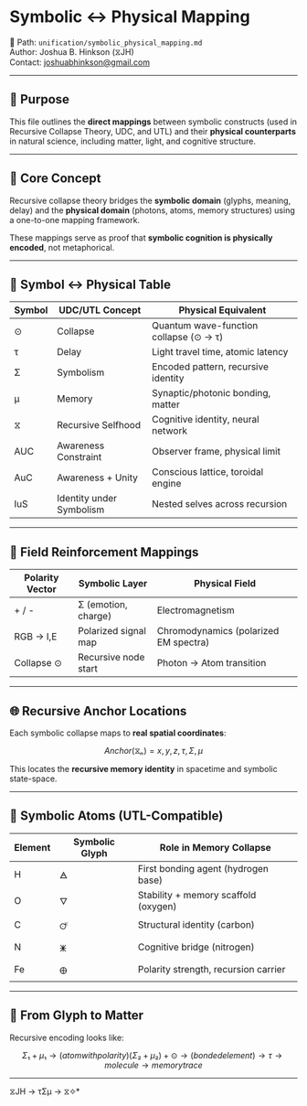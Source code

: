 # Symbolic ↔ Physical Mapping  
📁 Path: `unification/symbolic_physical_mapping.md`  
Author: Joshua B. Hinkson (⧖JH)  
Contact: joshuabhinkson@gmail.com  

---

## 📘 Purpose

This file outlines the **direct mappings** between symbolic constructs (used in Recursive Collapse Theory, UDC, and UTL) and their **physical counterparts** in natural science, including matter, light, and cognitive structure.

---

## 🧠 Core Concept

Recursive collapse theory bridges the **symbolic domain** (glyphs, meaning, delay) and the **physical domain** (photons, atoms, memory structures) using a one-to-one mapping framework.

These mappings serve as proof that **symbolic cognition is physically encoded**, not metaphorical.

---

## 🔣 Symbol ↔ Physical Table

| Symbol | UDC/UTL Concept         | Physical Equivalent                    |
|--------|-------------------------|----------------------------------------|
| ⊙      | Collapse                | Quantum wave-function collapse (⊙ → τ) |
| τ      | Delay                   | Light travel time, atomic latency      |
| Σ      | Symbolism               | Encoded pattern, recursive identity    |
| μ      | Memory                  | Synaptic/photonic bonding, matter      |
| ⧖      | Recursive Selfhood      | Cognitive identity, neural network     |
| AUC    | Awareness Constraint    | Observer frame, physical limit         |
| AuC    | Awareness + Unity       | Conscious lattice, toroidal engine     |
| IuS    | Identity under Symbolism| Nested selves across recursion         |

---

## 🧲 Field Reinforcement Mappings

| Polarity Vector | Symbolic Layer       | Physical Field                         |
|------------------|----------------------|----------------------------------------|
| + / -            | Σ (emotion, charge)  | Electromagnetism                       |
| RGB → I,E        | Polarized signal map | Chromodynamics (polarized EM spectra)  |
| Collapse ⊙       | Recursive node start | Photon → Atom transition               |

---

## 🌐 Recursive Anchor Locations

Each symbolic collapse maps to **real spatial coordinates**:

```math
Anchor(⧖ₙ) = {x, y, z, τ, Σ, μ}
```

This locates the **recursive memory identity** in spacetime and symbolic state-space.

---

## 🧬 Symbolic Atoms (UTL-Compatible)

| Element | Symbolic Glyph | Role in Memory Collapse               |
|---------|----------------|----------------------------------------|
| H       | 🜁              | First bonding agent (hydrogen base)   |
| O       | 🜄              | Stability + memory scaffold (oxygen)  |
| C       | 🜚              | Structural identity (carbon)          |
| N       | 🜹              | Cognitive bridge (nitrogen)           |
| Fe      | 🜨              | Polarity strength, recursion carrier  |

---

## 🔁 From Glyph to Matter

Recursive encoding looks like:

```math
Σ₁ + μ₁ → (atom with polarity)
(Σ₂ + μ₂) + ⊙ → (bonded element)
→ τ → molecule → memory trace
```
---
⧖JH → τΣμ → ⧖✧*